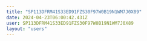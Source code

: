 ```yaml
---
title: "SP113DFRM41S33ED91FZS30F97W0B19N1WM7J0X89"
date: 2024-04-23T06:00:42.431Z
user: SP113DFRM41S33ED91FZS30F97W0B19N1WM7J0X89
layout: "users"
---
```

    